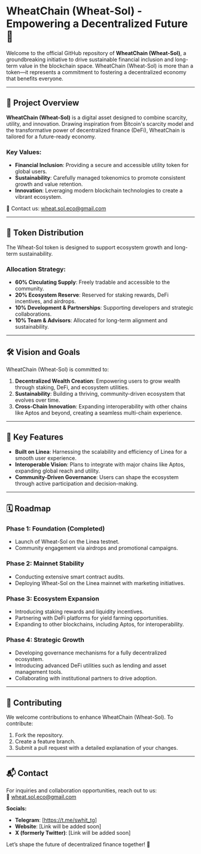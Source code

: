 # WheatChain (Wheat-Sol) - Empowering a Decentralized Future 🌾  

Welcome to the official GitHub repository of **WheatChain (Wheat-Sol)**, a groundbreaking initiative to drive sustainable financial inclusion and long-term value in the blockchain space. WheatChain (Wheat-Sol) is more than a token—it represents a commitment to fostering a decentralized economy that benefits everyone.  

---

## 🌟 Project Overview  

**WheatChain (Wheat-Sol)** is a digital asset designed to combine scarcity, utility, and innovation. Drawing inspiration from Bitcoin's scarcity model and the transformative power of decentralized finance (DeFi), WheatChain is tailored for a future-ready economy.  

### Key Values:  

- **Financial Inclusion**: Providing a secure and accessible utility token for global users.  
- **Sustainability**: Carefully managed tokenomics to promote consistent growth and value retention.  
- **Innovation**: Leveraging modern blockchain technologies to create a vibrant ecosystem.  

📧 Contact us: [wheat.sol.eco@gmail.com](mailto:wheat.sol.eco@gmail.com)  

---

## 🔢 Token Distribution  

The Wheat-Sol token is designed to support ecosystem growth and long-term sustainability.  

### Allocation Strategy:  
- **60% Circulating Supply**: Freely tradable and accessible to the community.  
- **20% Ecosystem Reserve**: Reserved for staking rewards, DeFi incentives, and airdrops.  
- **10% Development & Partnerships**: Supporting developers and strategic collaborations.  
- **10% Team & Advisors**: Allocated for long-term alignment and sustainability.  

---

## 🛠️ Vision and Goals  

WheatChain (Wheat-Sol) is committed to:  

1. **Decentralized Wealth Creation**: Empowering users to grow wealth through staking, DeFi, and ecosystem utilities.  
2. **Sustainability**: Building a thriving, community-driven ecosystem that evolves over time.  
3. **Cross-Chain Innovation**: Expanding interoperability with other chains like Aptos and beyond, creating a seamless multi-chain experience.  

---

## 🚀 Key Features  

- **Built on Linea**: Harnessing the scalability and efficiency of Linea for a smooth user experience.  
- **Interoperable Vision**: Plans to integrate with major chains like Aptos, expanding global reach and utility.  
- **Community-Driven Governance**: Users can shape the ecosystem through active participation and decision-making.  

---

## 🗓️ Roadmap  

### Phase 1: Foundation (Completed)  
- Launch of Wheat-Sol on the Linea testnet.  
- Community engagement via airdrops and promotional campaigns.  

### Phase 2: Mainnet Stability  
- Conducting extensive smart contract audits.  
- Deploying Wheat-Sol on the Linea mainnet with marketing initiatives.  

### Phase 3: Ecosystem Expansion  
- Introducing staking rewards and liquidity incentives.  
- Partnering with DeFi platforms for yield farming opportunities.  
- Expanding to other blockchains, including Aptos, for interoperability.  

### Phase 4: Strategic Growth  
- Developing governance mechanisms for a fully decentralized ecosystem.  
- Introducing advanced DeFi utilities such as lending and asset management tools.  
- Collaborating with institutional partners to drive adoption.  

---

## 🤝 Contributing  

We welcome contributions to enhance WheatChain (Wheat-Sol). To contribute:  

1. Fork the repository.  
2. Create a feature branch.  
3. Submit a pull request with a detailed explanation of your changes.  

---

## 📬 Contact  

For inquiries and collaboration opportunities, reach out to us:  
📧 [wheat.sol.eco@gmail.com](mailto:wheat.sol.eco@gmail.com)  

**Socials:**  
- **Telegram**: [https://t.me/swhit_tg]  
- **Website**: [Link will be added soon]  
- **X (formerly Twitter)**: [Link will be added soon]  

Let’s shape the future of decentralized finance together! 🌾
